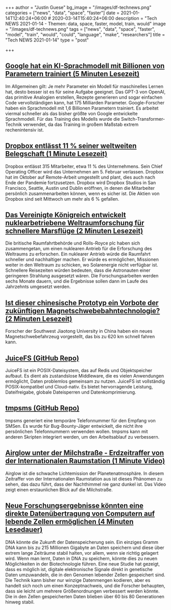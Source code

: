 +++
author = "Justin Guese"
bg_image = "/images/df-technews.png"
categories = ["news", "data", "space", "faster"]
date = 2021-01-14T12:40:24+06:00 # 2020-03-14T15:40:24+06:00
description = "Tech NEWS 2021-01-14 - Themen: data, space, faster, model, train, would"
image = "/images/df-technews.png"
tags = ["news", "data", "space", "faster", "model", "train", "would", "could", "language", "make", "researchers"]
title = "Tech NEWS 2021-01-14"
type = "post"

+++

## [Google hat ein KI-Sprachmodell mit Billionen von Parametern trainiert (5 Minuten Lesezeit)](https://venturebeat.com/2021/01/12/google-trained-a-trillion-parameter-ai-language-model//1/0100017700948b6a-8bb691be-de34-416b-8dfb-21c952379689-000000/L7aOfAHKWdZh2DGPd4sq0FlMJBX_MI6SMI58gpJLpbU=176)

 Im Allgemeinen gilt: Je mehr Parameter ein Modell für maschinelles Lernen hat, desto besser ist es für seine Aufgabe geeignet. Das GPT-3 von OpenAI, das primitive Analogien erstellen, Rezepte generieren und sogar einfachen Code vervollständigen kann, hat 175 Milliarden Parameter. Google-Forscher haben ein Sprachmodell mit 1,6 Billionen Parametern trainiert. Es arbeitet viermal schneller als das bisher größte von Google entwickelte Sprachmodell. Für das Training des Modells wurde die Switch-Transformer-Technik verwendet, da das Training in großem Maßstab extrem rechenintensiv ist.

## [Dropbox entlässt 11 % seiner weltweiten Belegschaft (1 Minute Lesezeit)](https://www.cnbc.com/2021/01/13/dropbox-to-cut-11percent-of-its-global-workforce.html/1/0100017700948b6a-8bb691be-de34-416b-8dfb-21c952379689-000000/DB1kx7R82c4HZF-s18R4mvRUEt4MfTU37aJPnMnhuFg=176)

 Dropbox entlässt 315 Mitarbeiter, etwa 11 % des Unternehmens. Sein Chief Operating Officer wird das Unternehmen am 5. Februar verlassen. Dropbox hat im Oktober auf Remote-Arbeit umgestellt und plant, dies auch nach Ende der Pandemie fortzusetzen. Dropbox wird Dropbox Studios in San Francisco, Seattle, Austin und Dublin eröffnen, in denen die Mitarbeiter persönlich zusammenarbeiten können, wenn es sicher ist. Die Aktien von Dropbox sind seit Mittwoch um mehr als 6 % gefallen.

## [Das Vereinigte Königreich entwickelt nuklearbetriebene Weltraumforschung für schnellere Marsflüge (2 Minuten Lesezeit)](https://www.vice.com/en/article/93wzap/the-uk-is-developing-nuclear-powered-space-exploration-for-faster-mars-trips/1/0100017700948b6a-8bb691be-de34-416b-8dfb-21c952379689-000000/Y4nfxiv-IV7Dtjfe9UB78tAAc9RpYhH0FO8ISY2-5mk=176)

 Die britische Raumfahrtbehörde und Rolls-Royce plc haben sich zusammengetan, um einen nuklearen Antrieb für die Erforschung des Weltraums zu erforschen. Ein nuklearer Antrieb würde die Raumfahrt schneller und nachhaltiger machen. Er würde es ermöglichen, Missionen weiter in den Weltraum zu schicken, wo Solarenergie nicht verfügbar ist. Schnellere Reisezeiten würden bedeuten, dass die Astronauten einer geringeren Strahlung ausgesetzt wären. Die Forschungsarbeiten werden sechs Monate dauern, und die Ergebnisse sollen dann im Laufe des Jahrzehnts umgesetzt werden.

## [Ist dieser chinesische Prototyp ein Vorbote der zukünftigen Magnetschwebebahntechnologie? (2 Minuten Lesezeit)](https://www.scmp.com/news/china/science/article/3117620/chinese-prototype-shape-maglev-train-tech-come/1/0100017700948b6a-8bb691be-de34-416b-8dfb-21c952379689-000000/gF4o3MXoq-KvcMFNtgT80zhWu3uy3Qc4iXPcfVY19JM=176)

 Forscher der Southwest Jiaotong University in China haben ein neues Magnetschwebefahrzeug vorgestellt, das bis zu 620 km schnell fahren kann.

## [JuiceFS (GitHub Repo)](https://github.com/juicedata/juicefs/1/0100017700948b6a-8bb691be-de34-416b-8dfb-21c952379689-000000/m1YEKkYo6LlKPXi5av7Yj-lmXVsLGyRwDZDK7TbxaqM=176)

 JuiceFS ist ein POSIX-Dateisystem, das auf Redis und Objektspeicher aufbaut. Es dient als zustandslose Middleware, die es vielen Anwendungen ermöglicht, Daten problemlos gemeinsam zu nutzen. JuiceFS ist vollständig POSIX-kompatibel und Cloud-nativ. Es bietet hervorragende Leistung, Dateifreigabe, globale Dateisperren und Datenkomprimierung.

## [tmpsms (GitHub Repo)](https://github.com/sdushantha/tmpsms/1/0100017700948b6a-8bb691be-de34-416b-8dfb-21c952379689-000000/2PpkKyG0iL2PQWLg38qnYdMzr1picEA8fHIdJndzwmw=176)

 tmpsms generiert eine temporäre Telefonnummer für den Empfang von SMSen. Es wurde für Bug-Bounty-Jäger entwickelt, die nicht ihre persönlichen Telefonnummern verwenden wollen. tmpsms kann mit anderen Skripten integriert werden, um den Arbeitsablauf zu verbessern.

## [Airglow unter der Milchstraße - Erdzeitraffer von der Internationalen Raumstation (1 Minute Video)](https://www.youtube.com/watch?v=8wMbzylZxEI/1/0100017700948b6a-8bb691be-de34-416b-8dfb-21c952379689-000000/YtXiRCQebPyisOi81oM4alq_JNcfWkYfEUd_mTiio-g=176)

 Airglow ist die schwache Lichtemission der Planetenatmosphäre. In diesem Zeitraffer von der Internationalen Raumstation aus ist dieses Phänomen zu sehen, das dazu führt, dass der Nachthimmel nie ganz dunkel ist. Das Video zeigt einen erstaunlichen Blick auf die Milchstraße.

## [Neue Forschungsergebnisse könnten eine direkte Datenübertragung von Computern auf lebende Zellen ermöglichen (4 Minuten Lesedauer)](https://singularityhub.com/2021/01/11/new-research-could-enable-direct-data-transfer-from-computers-to-living-cells//1/0100017700948b6a-8bb691be-de34-416b-8dfb-21c952379689-000000/V78kJL2b0SFvXM3azmewjROJrDBCycIOhUa3GKKRz1g=176)

 DNA könnte die Zukunft der Datenspeicherung sein. Ein einziges Gramm DNA kann bis zu 215 Millionen Gigabyte an Daten speichern und diese über extrem lange Zeiträume stabil halten, vor allem, wenn sie richtig gelagert wird. Wenn man lernt, Daten in DNA zu speichern, könnte dies zu neuen Möglichkeiten in der Biotechnologie führen. Eine neue Studie hat gezeigt, dass es möglich ist, digitale elektronische Signale direkt in genetische Daten umzuwandeln, die in den Genomen lebender Zellen gespeichert sind. Die Technik kann bisher nur winzige Datenmengen kodieren, aber es handelt sich noch um einen Konzeptnachweis, und die Forscher behaupten, dass sie leicht um mehrere Größenordnungen verbessert werden könnte. Die in den Zellen gespeicherten Daten blieben über 60 bis 80 Generationen hinweg stabil.

